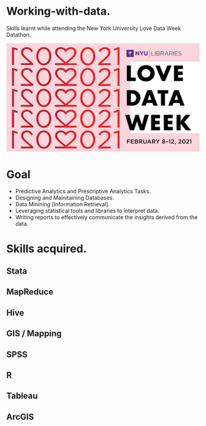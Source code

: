 # Working-with-data.
Skills learnt while attending the New York University Love Data Week Datathon.

![](https://github.com/ashwinpn/Working-with-data./blob/main/resources/NYU_Datathon.png)

# Goal

- Predictive Analytics and Prescriptive Analytics Tasks.
- Designing and Mainitaining Databases.
- Data Minining [Information Retrieval].
- Leveraging statistical tools and libraries to interpret data.
- Writing reports to effectively communicate the insights derived from the data.

# Skills acquired.

## Stata

## MapReduce

## Hive

## GIS / Mapping

## SPSS

## R

## Tableau

## ArcGIS
